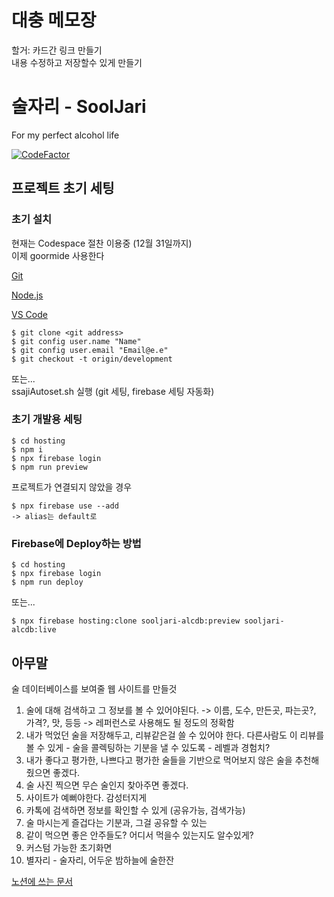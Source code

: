 # 대충 메모장

할거: 카드간 링크 만들기  
내용 수정하고 저장할수 있게 만들기

# 술자리 - SoolJari

For my perfect alcohol life

[![CodeFactor](https://www.codefactor.io/repository/github/merseong/sooljari/badge?s=7aaf9723c4ad27864121ccc4fdbb83dcc5660310)](https://www.codefactor.io/repository/github/merseong/sooljari)

## 프로젝트 초기 세팅

### 초기 설치

현재는 Codespace 절찬 이용중 (12월 31일까지)  
이제 goormide 사용한다

[Git](https://git-scm.com/download/win)

[Node.js](https://nodejs.org/dist/v14.15.0/node-v14.15.0-x64.msi)

[VS Code](https://aka.ms/win32-x64-user-stable)

```
$ git clone <git address>
$ git config user.name "Name"
$ git config user.email "Email@e.e"
$ git checkout -t origin/development
```
또는...  
ssajiAutoset.sh 실행 (git 세팅, firebase 세팅 자동화)

### 초기 개발용 세팅

```
$ cd hosting
$ npm i
$ npx firebase login
$ npm run preview
```
프로젝트가 연결되지 않았을 경우
```
$ npx firebase use --add
-> alias는 default로
```

### Firebase에 Deploy하는 방법

```
$ cd hosting
$ npx firebase login
$ npm run deploy
```
또는...
```
$ npx firebase hosting:clone sooljari-alcdb:preview sooljari-alcdb:live
```

## 아무말

술 데이터베이스를 보여줄 웹 사이트를 만들것

1. 술에 대해 검색하고 그 정보를 볼 수 있어야된다. -> 이름, 도수, 만든곳, 파는곳?, 가격?, 맛, 등등 -> 레퍼런스로 사용해도 될 정도의 정확함
2. 내가 먹었던 술을 저장해두고, 리뷰같은걸 쓸 수 있어야 한다. 다른사람도 이 리뷰를 볼 수 있게 - 술을 콜렉팅하는 기분을 낼 수 있도록 - 레벨과 경험치?
3. 내가 좋다고 평가한, 나쁘다고 평가한 술들을 기반으로 먹어보지 않은 술을 추천해줬으면 좋겠다.
4. 술 사진 찍으면 무슨 술인지 찾아주면 좋겠다.
5. 사이트가 예뻐야한다. 감성터지게
6. 카톡에 검색하면 정보를 확인할 수 있게 (공유가능, 검색가능)
7. 술 마시는게 즐겁다는 기분과, 그걸 공유할 수 있는
8. 같이 먹으면 좋은 안주들도? 어디서 먹을수 있는지도 알수있게?
9. 커스텀 가능한 초기화면
10. 별자리 - 술자리, 어두운 밤하늘에 술한잔

[노션에 쓰는 문서](https://www.notion.so/merseong/DB-b18d231429274d9c9415259771d74ba5)
